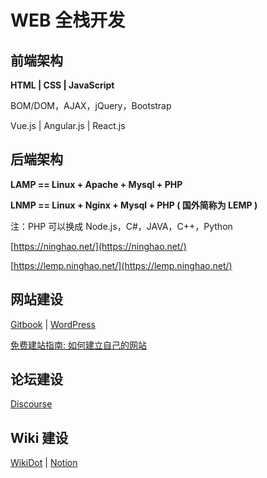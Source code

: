 # WEB 全栈开发

## 前端架构

**HTML  |  CSS  |  JavaScript**

BOM/DOM，AJAX，jQuery，Bootstrap

Vue.js  |  Angular.js  |  React.js

## 后端架构

**LAMP == Linux + Apache + Mysql + PHP**&#x20;

**LNMP == Linux + Nginx + Mysql + PHP ( 国外简称为 LEMP )**

注：PHP 可以换成 Node.js，C#，JAVA，C++，Python

[https://ninghao.net/](https://ninghao.net/)

[https://lemp.ninghao.net/](https://lemp.ninghao.net/)

## 网站建设

[Gitbook](https://www.gitbook.com/) | [WordPress](https://wordpress.com/)

[免费建站指南: 如何建立自己的网站](https://www.jiustore.com/wp-content/uploads/2017/03/%E5%85%8D%E8%B4%B9%E5%BB%BA%E7%AB%99%E6%8C%87%E5%8D%97-%E5%A6%82%E4%BD%95%E5%BB%BA%E7%AB%8B%E8%87%AA%E5%B7%B1%E7%9A%84%E7%BD%91%E7%AB%99-WordPress%E5%BB%BA%E7%AB%99%E6%95%99%E7%A8%8B.pdf)

## 论坛建设

[Discourse](https://www.discourse.org/)

## Wiki 建设

[WikiDot](https://www.wikidot.com/) | [Notion](https://www.notion.so/)
